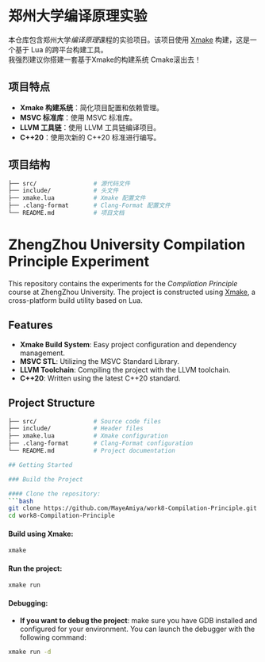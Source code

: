 # 郑州大学编译原理实验

本仓库包含郑州大学*编译原理*课程的实验项目。该项目使用 [Xmake](https://xmake.io/) 构建，这是一个基于 Lua 的跨平台构建工具。  
我强烈建议你搭建一套基于Xmake的构建系统 Cmake滚出去！  

## 项目特点

- **Xmake 构建系统**：简化项目配置和依赖管理。
- **MSVC 标准库**：使用 MSVC 标准库。
- **LLVM 工具链**：使用 LLVM 工具链编译项目。
- **C++20**：使用次新的 C++20 标准进行编写。

## 项目结构

```bash
├── src/                # 源代码文件
├── include/            # 头文件
├── xmake.lua           # Xmake 配置文件
├── .clang-format       # Clang-Format 配置文件
└── README.md           # 项目文档
```

# ZhengZhou University Compilation Principle Experiment

This repository contains the experiments for the *Compilation Principle* course at ZhengZhou University. The project is constructed using [Xmake](https://xmake.io/), a cross-platform build utility based on Lua.

## Features

- **Xmake Build System**: Easy project configuration and dependency management.
- **MSVC STL**: Utilizing the MSVC Standard Library.
- **LLVM Toolchain**: Compiling the project with the LLVM toolchain.
- **C++20**: Written using the latest C++20 standard.

## Project Structure

```bash
├── src/                # Source code files
├── include/            # Header files
├── xmake.lua           # Xmake configuration
├── .clang-format       # Clang-Format configuration
└── README.md           # Project documentation

## Getting Started

### Build the Project

#### Clone the repository:
```bash
git clone https://github.com/MayeAmiya/work8-Compilation-Principle.git
cd work8-Compilation-Principle
```

#### Build using Xmake:
```bash
xmake
```

#### Run the project:
```bash
xmake run
```

#### Debugging:
- **If you want to debug the project**: make sure you have GDB installed and configured for your environment. You can launch the debugger with the following command:
```bash
xmake run -d
```
